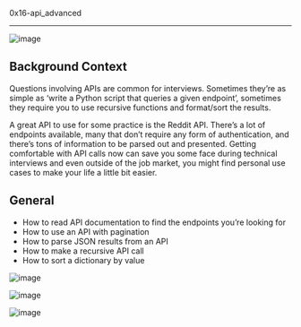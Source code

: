 0x16-api_advanced
_________________
![image](https://github.com/HalimaEla59/alx-system_engineering-devops/assets/86242444/277db14a-0c75-428f-8bc0-ef9a9af4e312)

Background Context
------------------
Questions involving APIs are common for interviews. Sometimes they’re as simple as ‘write a Python script that queries a given endpoint’, sometimes they require you to use recursive functions and format/sort the results.

A great API to use for some practice is the Reddit API. There’s a lot of endpoints available, many that don’t require any form of authentication, and there’s tons of information to be parsed out and presented. Getting comfortable with API calls now can save you some face during technical interviews and even outside of the job market, you might find personal use cases to make your life a little bit easier.

General
-------
 - How to read API documentation to find the endpoints you’re looking for
 - How to use an API with pagination
 - How to parse JSON results from an API
 - How to make a recursive API call
 - How to sort a dictionary by value

![image](https://github.com/HalimaEla59/alx-system_engineering-devops/assets/86242444/c85be000-3db7-4df4-82bb-8bbfe164ff72)

![image](https://github.com/HalimaEla59/alx-system_engineering-devops/assets/86242444/419efa65-ad94-4d38-b47b-f77c99756788)

![image](https://github.com/HalimaEla59/alx-system_engineering-devops/assets/86242444/a87c902f-3161-47ea-b1dc-f9b33a845fed)

